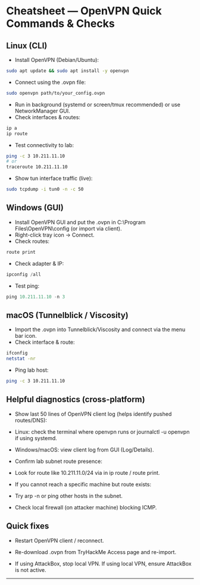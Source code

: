 # Cheatsheet — OpenVPN Quick Commands & Checks

## Linux (CLI)
- Install OpenVPN (Debian/Ubuntu):
```bash
sudo apt update && sudo apt install -y openvpn
```
- Connect using the .ovpn file:
```bash
sudo openvpn path/to/your_config.ovpn
```
- Run in background (systemd or screen/tmux recommended) or use NetworkManager GUI.
- Check interfaces & routes:
```bash
ip a
ip route
```
- Test connectivity to lab:
```bash
ping -c 3 10.211.11.10
# or
traceroute 10.211.11.10
```
- Show tun interface traffic (live):
```bash
sudo tcpdump -i tun0 -n -c 50
```
## Windows (GUI)
- Install OpenVPN GUI and put the .ovpn in C:\Program Files\OpenVPN\config (or import via client).
- Right-click tray icon → Connect.
- Check routes:
```powershell
route print
```
- Check adapter & IP:
```powershell
ipconfig /all
```
- Test ping:
```powershell
ping 10.211.11.10 -n 3
```
## macOS (Tunnelblick / Viscosity)
- Import the .ovpn into Tunnelblick/Viscosity and connect via the menu bar icon.
- Check interface & route:
```bash
ifconfig
netstat -nr
```
- Ping lab host:
```bash
ping -c 3 10.211.11.10
```
## Helpful diagnostics (cross-platform)
- Show last 50 lines of OpenVPN client log (helps identify pushed routes/DNS):

- Linux: check the terminal where openvpn runs or journalctl -u openvpn if using systemd.

- Windows/macOS: view client log from GUI (Log/Details).

- Confirm lab subnet route presence:

- Look for route like 10.211.11.0/24 via <tun> in ip route / route print.

- If you cannot reach a specific machine but route exists:

- Try arp -n or ping other hosts in the subnet.

- Check local firewall (on attacker machine) blocking ICMP.

## Quick fixes
- Restart OpenVPN client / reconnect.

- Re-download .ovpn from TryHackMe Access page and re-import.

- If using AttackBox, stop local VPN. If using local VPN, ensure AttackBox is not active.
---
